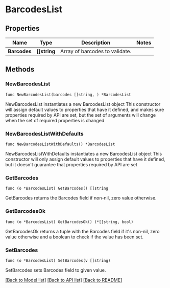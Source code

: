 # BarcodesList

## Properties

Name | Type | Description | Notes
------------ | ------------- | ------------- | -------------
**Barcodes** | **[]string** | Array of barcodes to validate. | 

## Methods

### NewBarcodesList

`func NewBarcodesList(barcodes []string, ) *BarcodesList`

NewBarcodesList instantiates a new BarcodesList object
This constructor will assign default values to properties that have it defined,
and makes sure properties required by API are set, but the set of arguments
will change when the set of required properties is changed

### NewBarcodesListWithDefaults

`func NewBarcodesListWithDefaults() *BarcodesList`

NewBarcodesListWithDefaults instantiates a new BarcodesList object
This constructor will only assign default values to properties that have it defined,
but it doesn't guarantee that properties required by API are set

### GetBarcodes

`func (o *BarcodesList) GetBarcodes() []string`

GetBarcodes returns the Barcodes field if non-nil, zero value otherwise.

### GetBarcodesOk

`func (o *BarcodesList) GetBarcodesOk() (*[]string, bool)`

GetBarcodesOk returns a tuple with the Barcodes field if it's non-nil, zero value otherwise
and a boolean to check if the value has been set.

### SetBarcodes

`func (o *BarcodesList) SetBarcodes(v []string)`

SetBarcodes sets Barcodes field to given value.



[[Back to Model list]](../README.md#documentation-for-models) [[Back to API list]](../README.md#documentation-for-api-endpoints) [[Back to README]](../README.md)


